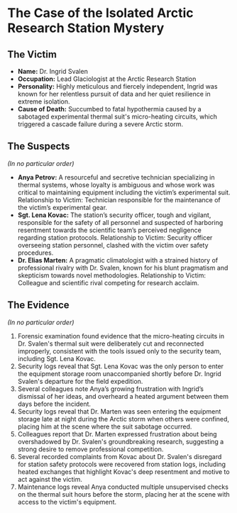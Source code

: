 # The Case of the Isolated Arctic Research Station Mystery

## The Victim
- **Name:** Dr. Ingrid Svalen
- **Occupation:** Lead Glaciologist at the Arctic Research Station
- **Personality:** Highly meticulous and fiercely independent, Ingrid was known for her relentless pursuit of data and her quiet resilience in extreme isolation.
- **Cause of Death:** Succumbed to fatal hypothermia caused by a sabotaged experimental thermal suit's micro-heating circuits, which triggered a cascade failure during a severe Arctic storm.

## The Suspects
*(In no particular order)*
- **Anya Petrov:** A resourceful and secretive technician specializing in thermal systems, whose loyalty is ambiguous and whose work was critical to maintaining equipment including the victim’s experimental suit. Relationship to Victim: Technician responsible for the maintenance of the victim’s experimental gear.
- **Sgt. Lena Kovac:** The station’s security officer, tough and vigilant, responsible for the safety of all personnel and suspected of harboring resentment towards the scientific team’s perceived negligence regarding station protocols. Relationship to Victim: Security officer overseeing station personnel, clashed with the victim over safety procedures.
- **Dr. Elias Marten:** A pragmatic climatologist with a strained history of professional rivalry with Dr. Svalen, known for his blunt pragmatism and skepticism towards novel methodologies. Relationship to Victim: Colleague and scientific rival competing for research acclaim.

## The Evidence
*(In no particular order)*
1. Forensic examination found evidence that the micro-heating circuits in Dr. Svalen's thermal suit were deliberately cut and reconnected improperly, consistent with the tools issued only to the security team, including Sgt. Lena Kovac.
2. Security logs reveal that Sgt. Lena Kovac was the only person to enter the equipment storage room unaccompanied shortly before Dr. Ingrid Svalen's departure for the field expedition.
3. Several colleagues note Anya’s growing frustration with Ingrid’s dismissal of her ideas, and overheard a heated argument between them days before the incident.
4. Security logs reveal that Dr. Marten was seen entering the equipment storage late at night during the Arctic storm when others were confined, placing him at the scene where the suit sabotage occurred.
5. Colleagues report that Dr. Marten expressed frustration about being overshadowed by Dr. Svalen's groundbreaking research, suggesting a strong desire to remove professional competition.
6. Several recorded complaints from Kovac about Dr. Svalen's disregard for station safety protocols were recovered from station logs, including heated exchanges that highlight Kovac's deep resentment and motive to act against the victim.
7. Maintenance logs reveal Anya conducted multiple unsupervised checks on the thermal suit hours before the storm, placing her at the scene with access to the victim's equipment.